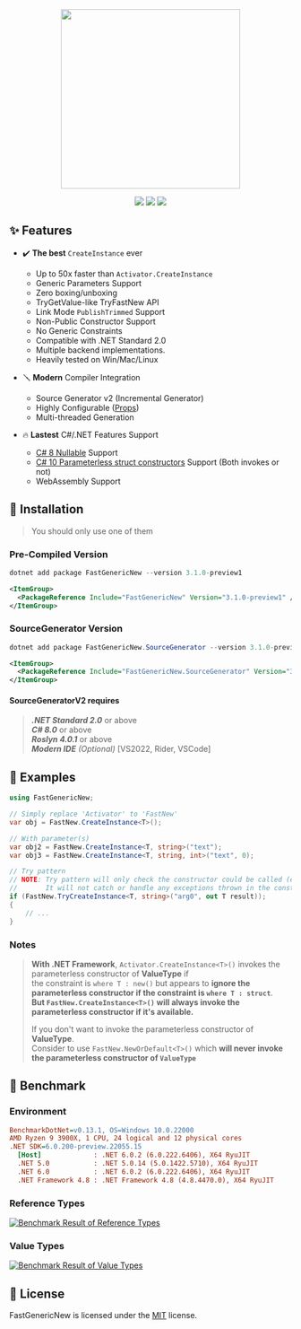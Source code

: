 <div align="center">
  <a href="https://github.com/Nyrest/FastGenericNew"><img height="320" src="https://github.com/Nyrest/FastGenericNew/raw/main/Assets/FastGenericNew-Wide.svg"></img></a>
  
  <a href="https://github.com/Nyrest/FastGenericNew/actions/workflows/tests.yml"><img src="https://img.shields.io/github/workflow/status/Nyrest/FastGenericNew/Tests?style=for-the-badge"></img></a>
  <a href="https://www.nuget.org/packages/FastGenericNew/"><img src="https://img.shields.io/nuget/vpre/FastGenericNew?style=for-the-badge&color=0065b3"></img></a>
  <a href="https://www.nuget.org/packages/FastGenericNew.SourceGenerator/"><img src="https://img.shields.io/nuget/vpre/FastGenericNew.SourceGenerator?label=SourceGenerator&style=for-the-badge&color=0065b3"></img></a>
</div>

## ✨ Features

- ✔️ **The best** `CreateInstance` ever
  - Up to 50x faster than `Activator.CreateInstance`
  - Generic Parameters Support
  - Zero boxing/unboxing
  - TryGetValue-like TryFastNew API
  - Link Mode `PublishTrimmed` Support
  - Non-Public Constructor Support
  - No Generic Constraints
  - Compatible with .NET Standard 2.0
  - Multiple backend implementations.
  - Heavily tested on Win/Mac/Linux

- 🪛 **Modern** Compiler Integration
  - Source Generator v2 (Incremental Generator)
  - Highly Configurable ([Props](https://github.com/Nyrest/FastGenericNew/wiki/SourceGenerator-Options))
  - Multi-threaded Generation

- 🔥 **Lastest** C#/.NET Features Support
  - [C# 8 Nullable](https://docs.microsoft.com/en-us/dotnet/csharp/language-reference/builtin-types/nullable-reference-types) Support
  - [C# 10 Parameterless struct constructors](https://docs.microsoft.com/en-us/dotnet/csharp/language-reference/proposals/csharp-10.0/parameterless-struct-constructors) Support (Both invokes or not)
  - WebAssembly Support

## 🔧 Installation

> You should only use one of them

### Pre-Compiled Version

```powershell
dotnet add package FastGenericNew --version 3.1.0-preview1
```

```xml
<ItemGroup>
  <PackageReference Include="FastGenericNew" Version="3.1.0-preview1" />
</ItemGroup>
```

### SourceGenerator Version

```powershell
dotnet add package FastGenericNew.SourceGenerator --version 3.1.0-preview1
```

```xml
<ItemGroup>
  <PackageReference Include="FastGenericNew.SourceGenerator" Version="3.1.0-preview1" />
</ItemGroup>
```
#### SourceGeneratorV2 requires
> ***.NET Standard 2.0*** or above  
> ***C# 8.0*** or above  
> ***Roslyn 4.0.1*** or above  
> ***Modern IDE*** *(Optional)*  [VS2022, Rider, VSCode]

## 📖 Examples

```cs
using FastGenericNew;

// Simply replace 'Activator' to 'FastNew'
var obj = FastNew.CreateInstance<T>();

// With parameter(s)
var obj2 = FastNew.CreateInstance<T, string>("text");
var obj3 = FastNew.CreateInstance<T, string, int>("text", 0);

// Try pattern
// NOTE: Try pattern will only check the constructor could be called (exist & callable)
//       It will not catch or handle any exceptions thrown in the constructor.
if (FastNew.TryCreateInstance<T, string>("arg0", out T result));
{
    // ...
}
```

### Notes

> **With .NET Framework**, `Activator.CreateInstance<T>()` invokes the parameterless constructor of **ValueType** if  
> the constraint is `where T : new()` but appears to **ignore the parameterless constructor if the constraint is `where T : struct`**.  
> **But `FastNew.CreateInstance<T>()` will always invoke the parameterless constructor if it's available.**  
> 
> If you don't want to invoke the parameterless constructor of **ValueType**.  
> Consider to use `FastNew.NewOrDefault<T>()` which **will never invoke the parameterless constructor of `ValueType`**

## 🚀 Benchmark  

### **Environment**

``` ini
BenchmarkDotNet=v0.13.1, OS=Windows 10.0.22000
AMD Ryzen 9 3900X, 1 CPU, 24 logical and 12 physical cores
.NET SDK=6.0.200-preview.22055.15
  [Host]             : .NET 6.0.2 (6.0.222.6406), X64 RyuJIT
  .NET 5.0           : .NET 5.0.14 (5.0.1422.5710), X64 RyuJIT
  .NET 6.0           : .NET 6.0.2 (6.0.222.6406), X64 RyuJIT
  .NET Framework 4.8 : .NET Framework 4.8 (4.8.4470.0), X64 RyuJIT
```

### Reference Types

[![Benchmark Result of Reference Types](https://raw.githubusercontent.com/Nyrest/FastGenericNew/main/Assets/Benchmark_ReferenceType.png)](https://github.com/Nyrest/FastGenericNew/blob/main/FastGenericNew.Benchmarks/Benchmarks/ReferenceTypeBenchmark.cs)

### Value Types

[![Benchmark Result of Value Types](https://raw.githubusercontent.com/Nyrest/FastGenericNew/main/Assets/Benchmark_ValueType.png)](https://github.com/Nyrest/FastGenericNew/blob/main/FastGenericNew.Benchmarks/Benchmarks/ValueTypeBenchmark.cs)

## 📜 License

FastGenericNew is licensed under the [MIT](LICENSE) license.
